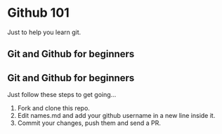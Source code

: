 # Github 101
Just to help you learn git.

## Git and Github for beginners
## Git and Github for beginners
Just follow these steps to get going...

1. Fork and clone this repo.
2. Edit names.md and add your github username in a new line inside it.
3. Commit your changes, push them and send a PR.
